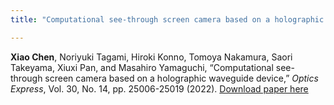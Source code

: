 ```yaml
---
title: "Computational see-through screen camera based on a holographic waveguide device"

---
```


**Xiao Chen**, Noriyuki Tagami, Hiroki Konno, Tomoya Nakamura, Saori Takeyama, Xiuxi Pan, and Masahiro Yamaguchi, “Computational see-through screen camera based on a holographic waveguide device,” *Optics Express*, Vol. 30, No. 14, pp. 25006-25019 (2022). 
[Download paper here](https://opg.optica.org/oe/fulltext.cfm?uri=oe-30-14-25006&id=477376)